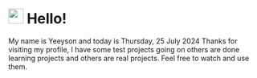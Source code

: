  <h1>
    <img src="https://emojis.slackmojis.com/emojis/images/1643510097/45343/hi.gif?1643510097" width="30"/> 
    Hello!
 </h1>
 <p>
    My name is Yeeyson and today is Thursday, 25 July 2024
    Thanks for visiting my profile, I have some test projects going on others are done learning projects and others are real projects.
    Feel free to watch and use them.
 </p>